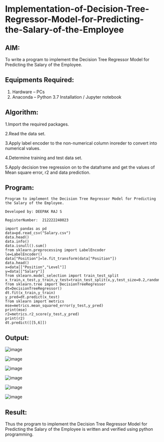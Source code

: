 # Implementation-of-Decision-Tree-Regressor-Model-for-Predicting-the-Salary-of-the-Employee

## AIM:
To write a program to implement the Decision Tree Regressor Model for Predicting the Salary of the Employee.

## Equipments Required:
1. Hardware – PCs
2. Anaconda – Python 3.7 Installation / Jupyter notebook

## Algorithm:

1.Import the required packages.

2.Read the data set.

3.Apply label encoder to the non-numerical column inoreder to convert into numerical values.

4.Determine training and test data set.

5.Apply decision tree regression on to the dataframe and get the values of Mean square error, r2 and data prediction.

## Program:
```
Program to implement the Decision Tree Regressor Model for Predicting the Salary of the Employee.

Developed by: DEEPAK RAJ S

RegisterNumber:  212222240023

import pandas as pd
data=pd.read_csv("Salary.csv")
data.head()
data.info()
data.isnull().sum()
from sklearn.preprocessing import LabelEncoder
le=LabelEncoder()
data["Position"]=le.fit_transform(data["Position"])
data.head()
x=data[["Position","Level"]]
y=data[["Salary"]]
from sklearn.model_selection import train_test_split
x_train,x_test,y_train,y_test=train_test_split(x,y,test_size=0.2,random_state=2)
from sklearn.tree import DecisionTreeRegressor
dt=DecisionTreeRegressor()
dt.fit(x_train,y_train)
y_pred=dt.predict(x_test)
from sklearn import metrics
mse=metrics.mean_squared_error(y_test,y_pred)
print(mse)
r2=metrics.r2_score(y_test,y_pred)
print(r2)
dt.predict([[5,6]])
```


## Output:

![image](https://github.com/Sriram8452/Implementation-of-Decision-Tree-Regressor-Model-for-Predicting-the-Salary-of-the-Employee/assets/118708032/3f0d0d5b-4a41-459c-a7ba-3f3ee303daa9)

![image](https://github.com/Sriram8452/Implementation-of-Decision-Tree-Regressor-Model-for-Predicting-the-Salary-of-the-Employee/assets/118708032/534e5306-5730-4712-a13f-13ef96edb40c)

![image](https://github.com/Sriram8452/Implementation-of-Decision-Tree-Regressor-Model-for-Predicting-the-Salary-of-the-Employee/assets/118708032/449fb041-f4ca-4663-b4e5-c771d0322a17)

![image](https://github.com/Sriram8452/Implementation-of-Decision-Tree-Regressor-Model-for-Predicting-the-Salary-of-the-Employee/assets/118708032/7cc2e087-b37b-42ec-a406-0124662058f7)

![image](https://github.com/Sriram8452/Implementation-of-Decision-Tree-Regressor-Model-for-Predicting-the-Salary-of-the-Employee/assets/118708032/c88bae2b-24ab-41f7-aa83-66da84f83ee4)

![image](https://github.com/Sriram8452/Implementation-of-Decision-Tree-Regressor-Model-for-Predicting-the-Salary-of-the-Employee/assets/118708032/05a1526d-6bdc-4a4d-851f-2eac574cfc1c)

## Result:
Thus the program to implement the Decision Tree Regressor Model for Predicting the Salary of the Employee is written and verified using python programming.

